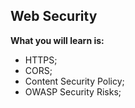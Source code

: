 ## Web Security

**What you will learn is:**

- HTTPS;
- CORS;
- Content Security Policy;
- OWASP Security Risks;
